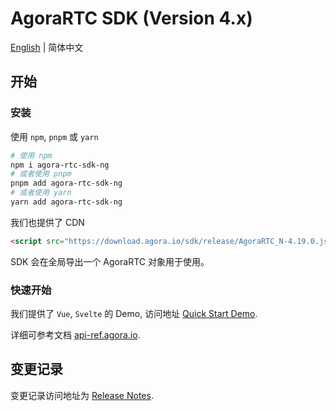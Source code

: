 # AgoraRTC SDK (Version 4.x)

[English](./README-zh_CN.md) | 简体中文

## 开始

### 安装

使用 `npm`, `pnpm` 或 `yarn`

```bash
# 使用 npm
npm i agora-rtc-sdk-ng
# 或者使用 pnpm
pnpm add agora-rtc-sdk-ng
# 或者使用 yarn
yarn add agora-rtc-sdk-ng
```

我们也提供了 CDN

```html
<script src="https://download.agora.io/sdk/release/AgoraRTC_N-4.19.0.js"></script>
```

SDK 会在全局导出一个 AgoraRTC 对象用于使用。

### 快速开始

我们提供了 `Vue`, `Svelte` 的 Demo, 访问地址 [Quick Start Demo](https://github.com/AgoraIO/agora-rtc-web/blob/main/projects).

详细可参考文档 [api-ref.agora.io](https://api-ref.agora.io/en/voice-sdk/web/4.x/index.html).

## 变更记录

变更记录访问地址为 [Release Notes](https://github.com/AgoraIO/agora-rtc-web/blob/main/CHANGELOG.md).
